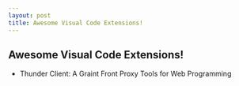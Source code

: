 ```yaml
---
layout: post
title: Awesome Visual Code Extensions!
---
```


## Awesome Visual Code Extensions!

- Thunder Client: A Graint Front Proxy Tools for Web Programming

